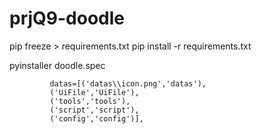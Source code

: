 # prjQ9-doodle
pip freeze > requirements.txt
pip install -r requirements.txt

pyinstaller doodle.spec



             datas=[('datas\\icon.png','datas'),
             ('UiFile','UiFile'),
             ('tools','tools'),
             ('script','script'),
             ('config','config')],